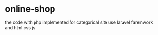 # online-shop
the code with php implemented for categorical site
use laravel faremwork and html css js
